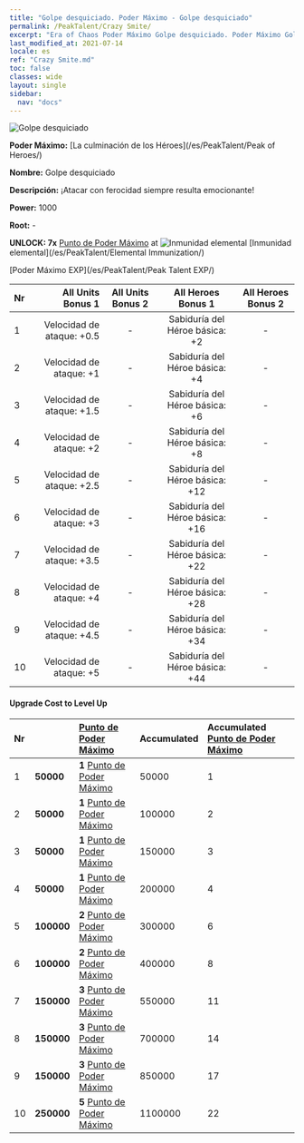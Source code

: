 ```yaml
---
title: "Golpe desquiciado. Poder Máximo - Golpe desquiciado"
permalink: /PeakTalent/Crazy Smite/
excerpt: "Era of Chaos Poder Máximo Golpe desquiciado. Poder Máximo Golpe desquiciado. Golpe desquiciado"
last_modified_at: 2021-07-14
locale: es
ref: "Crazy Smite.md"
toc: false
classes: wide
layout: single
sidebar:
  nav: "docs"
---
```


  ![Golpe desquiciado](/images/pt/talent_1005.png)

  **Poder Máximo:** [La culminación de los Héroes](/es/PeakTalent/Peak of Heroes/)

  **Nombre:** Golpe desquiciado

  **Descripción:** ¡Atacar con ferocidad siempre resulta emocionante!

  **Power:** 1000

  **Root:** -

  **UNLOCK: 7x** [Punto de Poder Máximo](/ItemsES/con_934/) at ![Inmunidad elemental](/images/pt/talent_1004.png) [Inmunidad elemental](/es/PeakTalent/Elemental Immunization/)

  [Poder Máximo EXP](/es/PeakTalent/Peak Talent EXP/)

  | Nr | All Units Bonus 1 | All Units Bonus 2 | All Heroes Bonus 1 | All Heroes Bonus 2 |
  |:---|--------------:|:-------------:|:-------------:|:-------------:|
  | 1 | Velocidad de ataque: +0.5 | - | Sabiduría del Héroe básica: +2 | - |
  | 2 | Velocidad de ataque: +1 | - | Sabiduría del Héroe básica: +4 | - |
  | 3 | Velocidad de ataque: +1.5 | - | Sabiduría del Héroe básica: +6 | - |
  | 4 | Velocidad de ataque: +2 | - | Sabiduría del Héroe básica: +8 | - |
  | 5 | Velocidad de ataque: +2.5 | - | Sabiduría del Héroe básica: +12 | - |
  | 6 | Velocidad de ataque: +3 | - | Sabiduría del Héroe básica: +16 | - |
  | 7 | Velocidad de ataque: +3.5 | - | Sabiduría del Héroe básica: +22 | - |
  | 8 | Velocidad de ataque: +4 | - | Sabiduría del Héroe básica: +28 | - |
  | 9 | Velocidad de ataque: +4.5 | - | Sabiduría del Héroe básica: +34 | - |
  | 10 | Velocidad de ataque: +5 | - | Sabiduría del Héroe básica: +44 | - |


#### Upgrade Cost to Level Up

  | Nr | <i class="fas fa-coins"/> | [Punto de Poder Máximo](/ItemsES/con_934/) | Accumulated <i class="fas fa-coins"/> | Accumulated [Punto de Poder Máximo](/ItemsES/con_934/) |
  |:---|:--------------|:-------------|:-------------|:-------------|
  | 1 | **50000** | **1** [Punto de Poder Máximo](/ItemsES/con_934/) | 50000 | 1 |
  | 2 | **50000** | **1** [Punto de Poder Máximo](/ItemsES/con_934/) | 100000 | 2 |
  | 3 | **50000** | **1** [Punto de Poder Máximo](/ItemsES/con_934/) | 150000 | 3 |
  | 4 | **50000** | **1** [Punto de Poder Máximo](/ItemsES/con_934/) | 200000 | 4 |
  | 5 | **100000** | **2** [Punto de Poder Máximo](/ItemsES/con_934/) | 300000 | 6 |
  | 6 | **100000** | **2** [Punto de Poder Máximo](/ItemsES/con_934/) | 400000 | 8 |
  | 7 | **150000** | **3** [Punto de Poder Máximo](/ItemsES/con_934/) | 550000 | 11 |
  | 8 | **150000** | **3** [Punto de Poder Máximo](/ItemsES/con_934/) | 700000 | 14 |
  | 9 | **150000** | **3** [Punto de Poder Máximo](/ItemsES/con_934/) | 850000 | 17 |
  | 10 | **250000** | **5** [Punto de Poder Máximo](/ItemsES/con_934/) | 1100000 | 22 |
